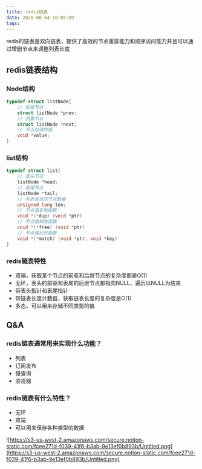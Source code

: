 ```yaml
---
title: redis链表
date: 2020-08-04 10:05:09
tags:
---
```

redis的链表是双向链表，提供了高效的节点重排能力和顺序访问能力并且可以通过增删节点来调整列表长度

## redis链表结构

### Node结构

```c
typedef struct listNode{
	// 前驱节点
	struct listNode *prev;
	// 后置节点
	struct listNode *next;
	// 节点存储的值
	void *value;
}
```

### list结构

```c
typedef struct list{
	// 表头节点
	listNode *head;
	// 表尾节点
	listNode *tail;
	// 列表包含的节点数量
	unsigned long len;
	// 节点值复制函数
	void *(*dup) (void *ptr)
	// 节点值释放函数
	void *(*free) (void *ptr)
	// 节点值比较函数
	void *(*match) (void *ptr, void *key)
}
```

### redis链表特性

- 双端，获取某个节点的前驱和后继节点的复杂度都是O(1)
- 无环，表头的前驱和表尾的后继节点都指向NULL，遍历以NULL为结束
- 带表头指针和表尾指针
- 带链表长度计数器，获取链表长度的复杂度是O(1)
- 多态，可以用来存储不同类型的值

## Q&A

### redis链表通常用来实现什么功能？

- 列表
- 订阅发布
- 慢查询
- 监视器

### redis链表有什么特性？

- 无环
- 双端
- 可以用来保存各种类型的数据

![https://s3-us-west-2.amazonaws.com/secure.notion-static.com/fcee271d-f039-41f6-b3ab-9e13ef0b893b/Untitled.png](https://s3-us-west-2.amazonaws.com/secure.notion-static.com/fcee271d-f039-41f6-b3ab-9e13ef0b893b/Untitled.png)